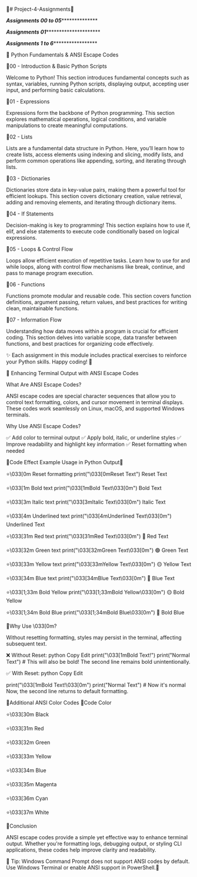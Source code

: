 🌟# Project-4-Assignments🚀



*****************Assignments 00 to 05******************************* 

*****************Assignments 01**************************************

*****************Assignments 1 to 6**********************************

📌 Python Fundamentals & ANSI Escape Codes

🌟00 - Introduction & Basic Python Scripts

Welcome to Python! This section introduces fundamental concepts such as syntax, variables, running Python scripts, displaying output, accepting user input, and performing basic calculations.

🌟01 - Expressions

Expressions form the backbone of Python programming. This section explores mathematical operations, logical conditions, and variable manipulations to create meaningful computations.

🌟02 - Lists

Lists are a fundamental data structure in Python. Here, you’ll learn how to create lists, access elements using indexing and slicing, modify lists, and perform common operations like appending, sorting, and iterating through lists.

🌟03 - Dictionaries

Dictionaries store data in key-value pairs, making them a powerful tool for efficient lookups. This section covers dictionary creation, value retrieval, adding and removing elements, and iterating through dictionary items.

🌟04 - If Statements

Decision-making is key to programming! This section explains how to use if, elif, and else statements to execute code conditionally based on logical expressions.

🌟05 - Loops & Control Flow

Loops allow efficient execution of repetitive tasks. Learn how to use for and while loops, along with control flow mechanisms like break, continue, and pass to manage program execution.

🌟06 - Functions

Functions promote modular and reusable code. This section covers function definitions, argument passing, return values, and best practices for writing clean, maintainable functions.

🌟07 - Information Flow

Understanding how data moves within a program is crucial for efficient coding. This section delves into variable scope, data transfer between functions, and best practices for organizing code effectively.

✨ Each assignment in this module includes practical exercises to reinforce your Python skills. Happy coding! 🚀

🎨 Enhancing Terminal Output with ANSI Escape Codes

What Are ANSI Escape Codes?

ANSI escape codes are special character sequences that allow you to control text formatting, colors, and cursor movement in terminal displays. 
These codes work seamlessly on Linux, macOS, and supported Windows terminals.

Why Use ANSI Escape Codes?

✅ Add color to terminal output
✅ Apply bold, italic, or underline styles
✅ Improve readability and highlight key information
✅ Reset formatting when needed

🌟Code	Effect	Example Usage in Python	Output🌟

⭐\033[0m	Reset formatting	print("\033[0mReset Text")	Reset Text

⭐\033[1m	Bold text	print("\033[1mBold Text\033[0m")	Bold Text

⭐\033[3m	Italic text	print("\033[3mItalic Text\033[0m")	Italic Text

⭐\033[4m	Underlined text	print("\033[4mUnderlined Text\033[0m")	Underlined Text

⭐\033[31m	Red text	print("\033[31mRed Text\033[0m")	🔴 Red Text

⭐\033[32m	Green text	print("\033[32mGreen Text\033[0m")	🟢 Green Text

⭐\033[33m	Yellow text	print("\033[33mYellow Text\033[0m")	🟡 Yellow Text

⭐\033[34m	Blue text	print("\033[34mBlue Text\033[0m")	🔵 Blue Text

⭐\033[1;33m	Bold Yellow	print("\033[1;33mBold Yellow\033[0m")	🟡 Bold Yellow

⭐\033[1;34m	Bold Blue	print("\033[1;34mBold Blue\033[0m")	🔵 Bold Blue

🌟Why Use \033[0m?

Without resetting formatting, styles may persist in the terminal, affecting subsequent text.

❌ Without Reset:
python
Copy
Edit
print("\033[1mBold Text!")
print("Normal Text")  # This will also be bold!
The second line remains bold unintentionally.

✅ With Reset:
python
Copy
Edit

print("\033[1mBold Text!\033[0m")
print("Normal Text")  # Now it's normal
Now, the second line returns to default formatting.

🌟Additional ANSI Color Codes
🌟Code	Color

⭐\033[30m	Black

⭐\033[31m	Red

⭐\033[32m	Green

⭐\033[33m	Yellow

⭐\033[34m	Blue

⭐\033[35m	Magenta

⭐\033[36m	Cyan

⭐\033[37m	White

🌟Conclusion

ANSI escape codes provide a simple yet effective way to enhance terminal output. Whether you're formatting logs, debugging output, or styling CLI applications, these codes help improve clarity and readability.

📌 Tip: Windows Command Prompt does not support ANSI codes by default. Use Windows Terminal or enable ANSI support in PowerShell.🚀
















